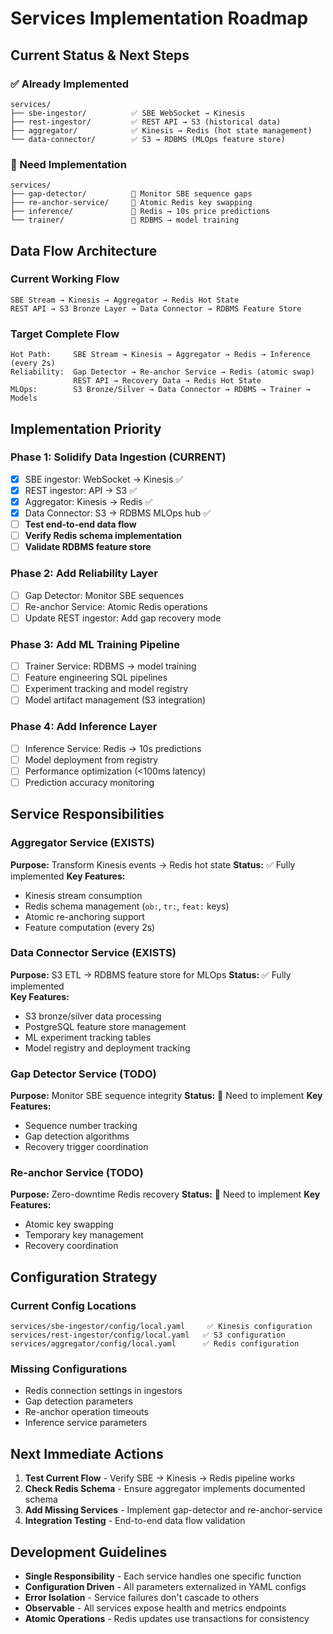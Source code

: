 # Services Implementation Roadmap

## Current Status & Next Steps

### ✅ Already Implemented
```
services/
├── sbe-ingestor/          ✅ SBE WebSocket → Kinesis
├── rest-ingestor/         ✅ REST API → S3 (historical data)
├── aggregator/            ✅ Kinesis → Redis (hot state management)
└── data-connector/        ✅ S3 → RDBMS (MLOps feature store)
```

### 🚧 Need Implementation
```
services/
├── gap-detector/          🔲 Monitor SBE sequence gaps
├── re-anchor-service/     🔲 Atomic Redis key swapping
├── inference/             🔲 Redis → 10s price predictions
└── trainer/               🔲 RDBMS → model training
```

## Data Flow Architecture

### Current Working Flow
```
SBE Stream → Kinesis → Aggregator → Redis Hot State
REST API → S3 Bronze Layer → Data Connector → RDBMS Feature Store
```

### Target Complete Flow  
```
Hot Path:     SBE Stream → Kinesis → Aggregator → Redis → Inference (every 2s)
Reliability:  Gap Detector → Re-anchor Service → Redis (atomic swap)
              REST API → Recovery Data → Redis Hot State
MLOps:        S3 Bronze/Silver → Data Connector → RDBMS → Trainer → Models
```

## Implementation Priority

### Phase 1: Solidify Data Ingestion (CURRENT)
- [x] SBE ingestor: WebSocket → Kinesis ✅
- [x] REST ingestor: API → S3 ✅  
- [x] Aggregator: Kinesis → Redis ✅
- [x] Data Connector: S3 → RDBMS MLOps hub ✅
- [ ] **Test end-to-end data flow**
- [ ] **Verify Redis schema implementation**
- [ ] **Validate RDBMS feature store**

### Phase 2: Add Reliability Layer
- [ ] Gap Detector: Monitor SBE sequences
- [ ] Re-anchor Service: Atomic Redis operations
- [ ] Update REST ingestor: Add gap recovery mode

### Phase 3: Add ML Training Pipeline
- [ ] Trainer Service: RDBMS → model training
- [ ] Feature engineering SQL pipelines
- [ ] Experiment tracking and model registry
- [ ] Model artifact management (S3 integration)

### Phase 4: Add Inference Layer  
- [ ] Inference Service: Redis → 10s predictions
- [ ] Model deployment from registry
- [ ] Performance optimization (<100ms latency)
- [ ] Prediction accuracy monitoring

## Service Responsibilities

### Aggregator Service (EXISTS)
**Purpose:** Transform Kinesis events → Redis hot state
**Status:** ✅ Fully implemented
**Key Features:**
- Kinesis stream consumption
- Redis schema management (`ob:`, `tr:`, `feat:` keys)
- Atomic re-anchoring support
- Feature computation (every 2s)

### Data Connector Service (EXISTS)
**Purpose:** S3 ETL → RDBMS feature store for MLOps
**Status:** ✅ Fully implemented  
**Key Features:**
- S3 bronze/silver data processing
- PostgreSQL feature store management
- ML experiment tracking tables
- Model registry and deployment tracking

### Gap Detector Service (TODO)
**Purpose:** Monitor SBE sequence integrity
**Status:** 🔲 Need to implement
**Key Features:**
- Sequence number tracking
- Gap detection algorithms  
- Recovery trigger coordination

### Re-anchor Service (TODO)
**Purpose:** Zero-downtime Redis recovery
**Status:** 🔲 Need to implement
**Key Features:**
- Atomic key swapping
- Temporary key management
- Recovery coordination

## Configuration Strategy

### Current Config Locations
```
services/sbe-ingestor/config/local.yaml     ✅ Kinesis configuration
services/rest-ingestor/config/local.yaml   ✅ S3 configuration  
services/aggregator/config/local.yaml      ✅ Redis configuration
```

### Missing Configurations
- Redis connection settings in ingestors
- Gap detection parameters
- Re-anchor operation timeouts
- Inference service parameters

## Next Immediate Actions

1. **Test Current Flow** - Verify SBE → Kinesis → Redis pipeline works
2. **Check Redis Schema** - Ensure aggregator implements documented schema
3. **Add Missing Services** - Implement gap-detector and re-anchor-service
4. **Integration Testing** - End-to-end data flow validation

## Development Guidelines

- **Single Responsibility** - Each service handles one specific function
- **Configuration Driven** - All parameters externalized in YAML configs
- **Error Isolation** - Service failures don't cascade to others
- **Observable** - All services expose health and metrics endpoints
- **Atomic Operations** - Redis updates use transactions for consistency